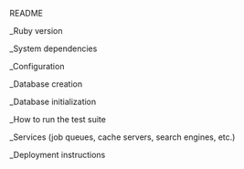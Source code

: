 README


_Ruby version

_System dependencies

_Configuration

_Database creation

_Database initialization

_How to run the test suite

_Services (job queues, cache servers, search engines, etc.)

_Deployment instructions
